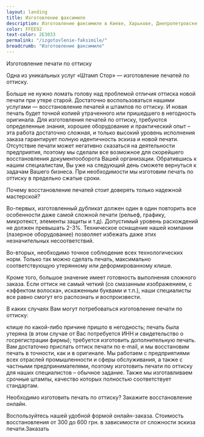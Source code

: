 ```yaml
---
layout: landing
title: Изготовление факсимиле
description: Изготовление факсимиле в Киеве, Харькове, Днепропетровске и др. городах Украины. Доставка по Украине 1 день! Заказать онлайн за 1 мин!
color: FFEE92
text-color: 2E3033
permalink: "/izgotovlenie-faksimile/"
breadcrumb: "Изготовление факсимиле"
---
```


Изготовление печати по оттиску

Одна из уникальных услуг «Штамп Стор» — изготовление печатей по оттиску.

Больше не нужно ломать голову над проблемой отличия оттиска новой печати при утере старой. Достаточно воспользоваться нашими услугами — восстановление печатей и штампов по оттиску. И новая печать будет точной копией утраченного или пришедшего в негодность оригинала. Для изготовления печатей по оттиску, требуются определенные знания, хорошее оборудование и практический опыт – эта работа достаточно сложная, и только высокий уровень исполнения заказа гарантирует полную идентичность эскиза и новой печати. Отсутствие печати может негативно сказаться на деятельности предприятия, поэтому мы сделали все возможное для скорейшего восстановления документооборота Вашей организации. Обратившись к нашим специалистам, Вы уже на следующий день сможете вернуться к задачам Вашего бизнеса. При необходимости мы изготовим печать по оттиску в предельно сжатые сроки.

Почему восстановление печатей стоит доверять только надежной мастерской?

Во-первых, изготовленный дубликат должен один в один повторить все особенности даже самой сложной печати (рельеф, графику, микротекст, элементы защиты и т.д). Допустимый уровень расхождений не должен превышать 2-3%. Техническое оснащение нашей компании (лазерное оборудование) позволяет избежать даже этих незначительных несоответствий.

Во-вторых, необходимо точное соблюдение всех технологических норм. Только так можно сделать печать, максимально соответствующую утерянному или деформированному клише.

Кроме того, большое значение имеет готовность выполнения сложного заказа. Если оттиск не самый четкий (со смазанным изображением, с «эффектом волоска», искаженным буквами и т.п.), наши специалисты все равно смогут его распознать и воспроизвести.

В каких случаях Вам могут потребоваться изготовление печати по оттиску:

клише по какой-либо причине пришло в негодность;
печать была утеряна (в этом случае от Вас потребуется ИНН и свидетельство о госрегистрации фирмы);
требуется изготовить дополнительную печать.
Вам достаточно прислать оттиск печати по e-mail, и мы восстановим печать в точности, как и в оригинале. Мы работаем с предприятиями всех отраслей промышленности и сферы обслуживания, а также с частными предпринимателями, поэтому изготовить печати по оттиску для наших специалистов – обычное задание. Также мы изготавливаем срочные штампы, качество которых полностью соответствует стандартам.

Необходимо изготовить печать по оттиску? Закажите восстановление онлайн.

Воспользуйтесь нашей удобной формой онлайн-заказа. Стоимость восстановления от 300 до 600 грн. в зависимости от сложности эскиза печати.Заказать
